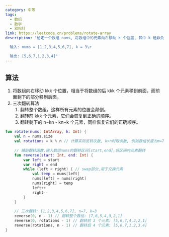 ```yaml
---
category: 中等
tags:
  - 数组
  - 数学
  - 双指针
link: https://leetcode.cn/problems/rotate-array
description: "给定一个数组 nums, 将数组中的元素向右移动 k 个位置, 其中 k 是非负数。

  输入: nums = [1,2,3,4,5,6,7], k = 3\r

  输出: [5,6,7,1,2,3,4]"
---
```


## 算法

1. 将数组向右移动 kkk 个位置，相当于将数组的后 kkk 个元素移到前面，而前面剩下的部分移到后面。
2. 三次翻转算法
	1. 翻转整个数组，这样所有元素的位置会颠倒。
	2. 翻转前 kkk 个元素，它们会恢复到正确的顺序。
	3. 翻转剩下的 n−kn - kn−k 个元素，同样恢复它们的正确顺序。
```Kotlin
fun rotate(nums: IntArray, k: Int) {  
    val n = nums.size  
    val rotations = k % n // 计算实际反转次数, k>n时取余数, 例如数组长度为m=7, k=10, 等价于k=3  
  
    // 辅助翻转函数,输入数组nums的翻转区间[start,end],将区间内元素翻转  
    fun reverse(start: Int, end: Int) {  
        var left = start  
        var right = end  
        while (left < right) { // swap部分,用于交换元素  
            val temp = nums[left]  
            nums[left] = nums[right]  
            nums[right] = temp  
            left++  
            right--  
        }  
    }  
  
    // 三次翻转: [1,2,3,4,5,6,7], n=7, k=3  
    reverse(0, n - 1) // 翻转整个数组: [7,6,5,4,3,2,1]  
    reverse(0, rotations - 1) // 翻转前 3 个元素: [5,6,7,4,3,2,1]  
    reverse(rotations, n - 1) // 翻转后 4 个元素: [5,6,7,1,2,3,4]  
}
```


